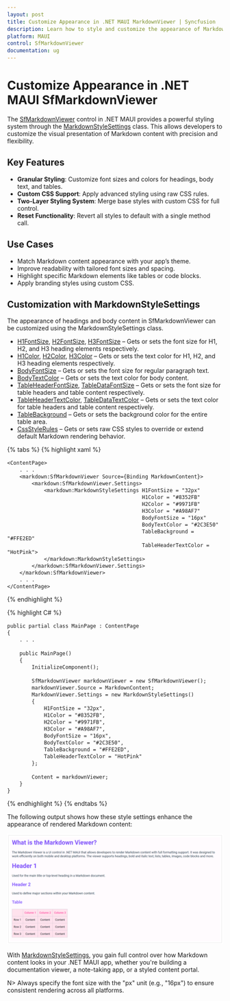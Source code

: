 ```yaml
---
layout: post
title: Customize Appearance in .NET MAUI MarkdownViewer | Syncfusion
description: Learn how to style and customize the appearance of Markdown content using the MarkdownStyleSettings class in the Syncfusion .NET MAUI MarkdownViewer control.
platform: MAUI
control: SfMarkdownViewer
documentation: ug
---
```


# Customize Appearance in .NET MAUI SfMarkdownViewer

The [SfMarkdownViewer](https://help.syncfusion.com/cr/maui/Syncfusion.Maui.MarkdownViewer.SfMarkdownViewer.html) control in .NET MAUI provides a powerful styling system through the [MarkdownStyleSettings](https://help.syncfusion.com/cr/maui/Syncfusion.Maui.MarkdownViewer.MarkdownStyleSettings.html) class. This allows developers to customize the visual presentation of Markdown content with precision and flexibility.

## Key Features

- **Granular Styling**: Customize font sizes and colors for headings, body text, and tables.
- **Custom CSS Support**: Apply advanced styling using raw CSS rules.
- **Two-Layer Styling System**: Merge base styles with custom CSS for full control.
- **Reset Functionality**: Revert all styles to default with a single method call.

## Use Cases

- Match Markdown content appearance with your app’s theme.
- Improve readability with tailored font sizes and spacing.
- Highlight specific Markdown elements like tables or code blocks.
- Apply branding styles using custom CSS.

## Customization with MarkdownStyleSettings

The appearance of headings and body content in SfMarkdownViewer can be customized using the MarkdownStyleSettings class.

- [H1FontSize](https://help.syncfusion.com/cr/maui/Syncfusion.Maui.MarkdownViewer.MarkdownStyleSettings.html#Syncfusion_Maui_MarkdownViewer_MarkdownStyleSettings_H1FontSize), [H2FontSize](https://help.syncfusion.com/cr/maui/Syncfusion.Maui.MarkdownViewer.MarkdownStyleSettings.html#Syncfusion_Maui_MarkdownViewer_MarkdownStyleSettings_H2FontSize), [H3FontSize](https://help.syncfusion.com/cr/maui/Syncfusion.Maui.MarkdownViewer.MarkdownStyleSettings.html#Syncfusion_Maui_MarkdownViewer_MarkdownStyleSettings_H3FontSize) – Gets or sets the font size for H1, H2, and H3 heading elements respectively.  
- [H1Color](https://help.syncfusion.com/cr/maui/Syncfusion.Maui.MarkdownViewer.MarkdownStyleSettings.html#Syncfusion_Maui_MarkdownViewer_MarkdownStyleSettings_H1Color), [H2Color](https://help.syncfusion.com/cr/maui/Syncfusion.Maui.MarkdownViewer.MarkdownStyleSettings.html#Syncfusion_Maui_MarkdownViewer_MarkdownStyleSettings_H2Color), [H3Color](https://help.syncfusion.com/cr/maui/Syncfusion.Maui.MarkdownViewer.MarkdownStyleSettings.html#Syncfusion_Maui_MarkdownViewer_MarkdownStyleSettings_H3Color) – Gets or sets the text color for H1, H2, and H3 heading elements respectively.  
- [BodyFontSize](https://help.syncfusion.com/cr/maui/Syncfusion.Maui.MarkdownViewer.MarkdownStyleSettings.html#Syncfusion_Maui_MarkdownViewer_MarkdownStyleSettings_BodyFontSize) – Gets or sets the font size for regular paragraph text. 
- [BodyTextColor](https://help.syncfusion.com/cr/maui/Syncfusion.Maui.MarkdownViewer.MarkdownStyleSettings.html#Syncfusion_Maui_MarkdownViewer_MarkdownStyleSettings_BodyTextColor) – Gets or sets the text color for body content.  
- [TableHeaderFontSize](https://help.syncfusion.com/cr/maui/Syncfusion.Maui.MarkdownViewer.MarkdownStyleSettings.html#Syncfusion_Maui_MarkdownViewer_MarkdownStyleSettings_TableHeaderFontSize), [TableDataFontSize](https://help.syncfusion.com/cr/maui/Syncfusion.Maui.MarkdownViewer.MarkdownStyleSettings.html#Syncfusion_Maui_MarkdownViewer_MarkdownStyleSettings_TableDataFontSize) – Gets or sets the font size for table headers and table content respectively.  
- [TableHeaderTextColor](https://help.syncfusion.com/cr/maui/Syncfusion.Maui.MarkdownViewer.MarkdownStyleSettings.html#Syncfusion_Maui_MarkdownViewer_MarkdownStyleSettings_TableHeaderTextColor), [TableDataTextColor](https://help.syncfusion.com/cr/maui/Syncfusion.Maui.MarkdownViewer.MarkdownStyleSettings.html#Syncfusion_Maui_MarkdownViewer_MarkdownStyleSettings_TableDataTextColor) – Gets or sets the text color for table headers and table content respectively.  
- [TableBackground](https://help.syncfusion.com/cr/maui/Syncfusion.Maui.MarkdownViewer.MarkdownStyleSettings.html#Syncfusion_Maui_MarkdownViewer_MarkdownStyleSettings_TableBackground) – Gets or sets the background color for the entire table area.
- [CssStyleRules](https://help.syncfusion.com/cr/maui/Syncfusion.Maui.MarkdownViewer.MarkdownStyleSettings.html#Syncfusion_Maui_MarkdownViewer_MarkdownStyleSettings_CssStyleRules) – Gets or sets raw CSS styles to override or extend default Markdown rendering behavior.

{% tabs %} 
{% highlight xaml %}

    <ContentPage>
        . . .
        <markdown:SfMarkdownViewer Source={Binding MarkdownContent}>
            <markdown:SfMarkdownViewer.Settings>
                <markdown:MarkdownStyleSettings H1FontSize = "32px"
                                                H1Color = "#8352FB"
                                                H2Color = "#9971FB"
                                                H3Color = "#A98AF7"
                                                BodyFontSize = "16px"
                                                BodyTextColor = "#2C3E50"
                                                TableBackground = "#FFE2ED"
                                                TableHeaderTextColor = "HotPink">
                </markdown:MarkdownStyleSettings>
            </markdown:SfMarkdownViewer.Settings>
        </markdown:SfMarkdownViewer>
        . . .
    </ContentPage>

{% endhighlight %}

{% highlight C# %}

    public partial class MainPage : ContentPage
    {
        . . .

        public MainPage()
        {
            InitializeComponent();  

            SfMarkdownViewer markdownViewer = new SfMarkdownViewer();
            markdownViewer.Source = MarkdownContent;
            MarkdownViewer.Settings = new MarkdownStyleSettings()
            {
                H1FontSize = "32px",
                H1Color = "#8352FB",
                H2Color = "#9971FB",
                H3Color = "#A98AF7",
                BodyFontSize = "16px",
                BodyTextColor = "#2C3E50",
                TableBackground = "#FFE2ED",
                TableHeaderTextColor = "HotPink"
            };

            Content = markdownViewer;       
        }
    }  

{% endhighlight %}
{% endtabs %} 

The following output shows how these style settings enhance the appearance of rendered Markdown content:

![Sample markdown content appearance customization](images/maui-markdown-viewer-appearance.png)

With [MarkdownStyleSettings](https://help.syncfusion.com/cr/maui/Syncfusion.Maui.MarkdownViewer.MarkdownStyleSettings.html), you gain full control over how Markdown content looks in your .NET MAUI app, whether you're building a documentation viewer, a note-taking app, or a styled content portal.

N> Always specify the font size with the "px" unit (e.g., "16px") to ensure consistent rendering across all platforms.
